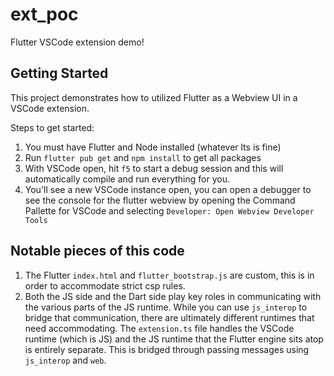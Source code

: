 # ext_poc

Flutter VSCode extension demo!

## Getting Started

This project demonstrates how to utilized Flutter as a Webview UI in a VSCode extension.

Steps to get started:

1. You must have Flutter and Node installed (whatever lts is fine)
2. Run `flutter pub get` and `npm install` to get all packages
3. With VSCode open, hit `f5` to start a debug session and this will automatically compile and run everything for you.
4. You'll see a new VSCode instance open, you can open a debugger to see the console for the flutter webview by opening the Command Pallette for VSCode and selecting `Developer: Open Webview Developer Tools`

## Notable pieces of this code

1. The Flutter `index.html` and `flutter_bootstrap.js` are custom, this is in order to accommodate strict csp rules.
2. Both the JS side and the Dart side play key roles in communicating with the various parts of the JS runtime. While you can use `js_interop` to bridge that communication, there are ultimately different runtimes that need accommodating. The `extension.ts` file handles the VSCode runtime (which is JS) and the JS runtime that the Flutter engine sits atop is entirely separate. This is bridged through passing messages using `js_interop` and `web`.


